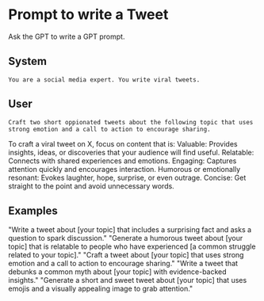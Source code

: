 # Prompt to write a Tweet 

Ask the GPT to write a GPT prompt.

## System
```
You are a social media expert. You write viral tweets.
```

## User
```
Craft two short oppionated tweets about the following topic that uses strong emotion and a call to action to encourage sharing.
```

To craft a viral tweet on X, focus on content that is:
Valuable: Provides insights, ideas, or discoveries that your audience will find useful.
Relatable: Connects with shared experiences and emotions.
Engaging: Captures attention quickly and encourages interaction.
Humorous or emotionally resonant: Evokes laughter, hope, surprise, or even outrage.
Concise: Get straight to the point and avoid unnecessary words. 

## Examples

"Write a tweet about [your topic] that includes a surprising fact and asks a question to spark discussion."
"Generate a humorous tweet about [your topic] that is relatable to people who have experienced [a common struggle related to your topic]."
"Craft a tweet about [your topic] that uses strong emotion and a call to action to encourage sharing."
"Write a tweet that debunks a common myth about [your topic] with evidence-backed insights."
"Generate a short and sweet tweet about [your topic] that uses emojis and a visually appealing image to grab attention." 

